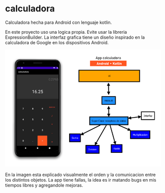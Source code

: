 # calculadora
Calculadora hecha para Android con lenguaje kotlin.

En este proyecto uso una logica propia. Evite usar la libreria ExpressionBuilder.
La interfaz grafica tiene un diseño inspirado en la calculadora de Google en los dispositivos Android.

![Diagrama](https://github.com/MauroAlderete88/calculadora/blob/main/app/src/main/res/drawable-v24/presentacion.gif)

En la imagen esta explicado visualmente el orden y la comunicacion entre los distintos objetos.
La app tiene fallas, la idea es ir matando bugs en mis tiempos libres y agregandole mejoras.



